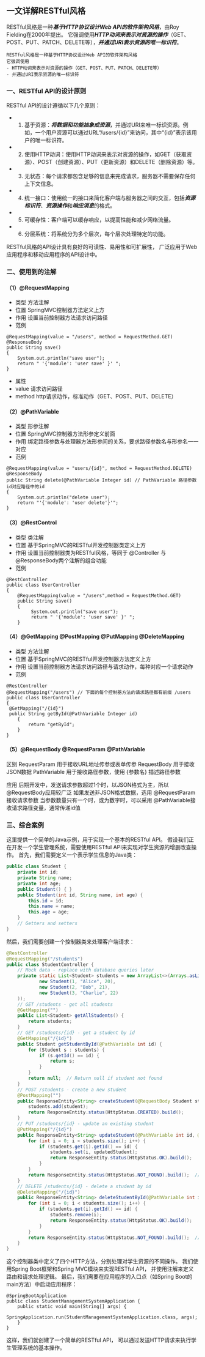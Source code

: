 ## 一文详解RESTful风格

RESTful风格是一种***基于HTTP协议设计Web API的软件架构风格***，由Roy Fielding在2000年提出。
它强调使用***HTTP动词来表示对资源的操作***（GET、POST、PUT、PATCH、DELETE等），***并通过URI表示资源的唯一标识符***。
```
RESTful风格是一种基于HTTP协议设计Web API的软件架构风格
它强调使用
- HTTP动词来表示对资源的操作（GET、POST、PUT、PATCH、DELETE等）
- 并通过URI表示资源的唯一标识符
```

### 一、RESTful API的设计原则
RESTful API的设计遵循以下几个原则：
- 1. 基于资源：***将数据和功能抽象成资源***，并通过URI来唯一标识资源。例如，一个用户资源可以通过URL“/users/{id}”来访问，其中“{id}”表示该用户的唯一标识符。
- 2. 使用HTTP动词：使用HTTP动词来表示对资源的操作，如GET（获取资源）、POST（创建资源）、PUT（更新资源）和DELETE（删除资源）等。
- 3. 无状态：每个请求都包含足够的信息来完成请求，服务器不需要保存任何上下文信息。
- 4. 统一接口：使用统一的接口来简化客户端与服务器之间的交互，包括***资源标识符***、***资源操作***和***响应消息***的格式。
- 5. 可缓存性：客户端可以缓存响应，以提高性能和减少网络流量。
- 6. 分层系统：将系统分为多个层次，每个层次处理特定的功能。

RESTful风格的API设计具有良好的可读性、易用性和可扩展性，
广泛应用于Web应用程序和移动应用程序的API设计中。

### 二、使用到的注解
#### （1）@RequestMapping
- 类型 方法注解
- 位置 SpringMVC控制器方法定义上方
- 作用 设置当前控制器方法请求访问路径
- 范例
```
@RequestMapping(value = "/users", method = RequestMethod.GET)
@ResponseBody
public String save()
{
    System.out.println("save user");
    return " '{'module': 'user save' }' ";
}
```
- 属性
- value 请求访问路径
- method http请求动作，标准动作（GET、POST、PUT、DELETE）

#### （2）@PathVariable
- 类型 形参注解
- 位置 SpringMVC控制器方法形参定义前面
- 作用 绑定路径参数与处理器方法形参间的关系，要求路径参数名与形参名一一对应
- 范例
```
@RequestMapping(value = "users/{id}", method = RequestMethod.DELETE)
@ResponseBody
public String delete(@PathVariable Integer id) // PathVariable 路径参数 id对应路径中的id
{
    System.out.println("delete user");
    return "'{'module': 'user delete'}'";
}
```

#### （3）@RestControl
- 类型 类注解
- 位置 基于SpringMVC的RESTful开发控制器类定义上方
- 作用 设置当前控制器类为RESTful风格，等同于 @Controller 与 @ResponseBody两个注解的组合功能
- 范例
```
@RestController
public class UserController
{
    @RequestMapping(value = "/users",method = RequestMethod.GET)
    public String save()
    {
         System.out.println("save user");
         return " '{'module': 'user save' }' ";
    }
```

#### （4）@GetMapping @PostMapping @PutMapping @DeleteMapping
- 类型 方法注解
- 位置 基于SpringMVC的RESTful开发控制器方法定义上方
- 作用 设置当前控制器方法请求访问路径与请求动作，每种对应一个请求动作
- 范例
```
@RestController
@RequestMapping("/users") // 下面的每个控制器方法的请求路径都有前缀 /users
public class UserController
{
 @GetMapping("/{id}")
 public String getById(@PathVariable Integer id)
    {
        return "getById";
    }
}
```

#### （5）@RequestBody @RequestParam @PathVariable
区别
RequestParam 用于接收URL地址传参或表单传参
RequestBody 用于接收JSON数据
PathVariable 用于接收路径参数，使用 {参数名} 描述路径参数

应用
后期开发中，发送请求参数超过1个时，以JSON格式为主，所以@RequestBody应用较广泛
如果发送非JSON格式数据，选用 @RequestParam 接收请求参数
当参数数量只有一个时，或为数字时，可以采用 @PathVariable接收请求路径变量，通常传递id值

### 三、综合案例
这里提供一个简单的Java示例，用于实现一个基本的RESTful API。
假设我们正在开发一个学生管理系统，需要使用RESTful API来实现对学生资源的增删改查操作。
首先，我们需要定义一个表示学生信息的Java类：
```java
public class Student {
    private int id;
    private String name;
    private int age;
    public Student() { }
    public Student(int id, String name, int age) {
        this.id = id;
        this.name = name;
        this.age = age;
    }
    // Getters and setters
}
```

然后，我们需要创建一个控制器类来处理客户端请求：
```java
@RestController
@RequestMapping("/students")
public class StudentController {
    // Mock data - replace with database queries later
    private static List<Student> students = new ArrayList<>(Arrays.asList(
            new Student(1, "Alice", 20),
            new Student(2, "Bob", 21),
            new Student(3, "Charlie", 22)
    ));
    // GET /students - get all students
    @GetMapping("")
    public List<Student> getAllStudents() {
        return students;
    }
    // GET /students/{id} - get a student by id
    @GetMapping("/{id}")
    public Student getStudentById(@PathVariable int id) {
        for (Student s : students) {
            if (s.getId() == id) {
                return s;
            }
        }
        return null;  // Return null if student not found
    }
    // POST /students - create a new student
    @PostMapping("")
    public ResponseEntity<String> createStudent(@RequestBody Student student) {
        students.add(student);
        return ResponseEntity.status(HttpStatus.CREATED).build();
    }
    // PUT /students/{id} - update an existing student
    @PutMapping("/{id}")
    public ResponseEntity<String> updateStudent(@PathVariable int id, @RequestBody Student updatedStudent) {
        for (int i = 0; i < students.size(); i++) {
            if (students.get(i).getId() == id) {
                students.set(i, updatedStudent);
                return ResponseEntity.status(HttpStatus.OK).build();
            }
        }
        return ResponseEntity.status(HttpStatus.NOT_FOUND).build();  // Return 404 if student not found
    }
    // DELETE /students/{id} - delete a student by id
    @DeleteMapping("/{id}")
    public ResponseEntity<String> deleteStudentById(@PathVariable int id) {
        for (int i = 0; i < students.size(); i++) {
            if (students.get(i).getId() == id) {
                students.remove(i);
                return ResponseEntity.status(HttpStatus.OK).build();
            }
        }
        return ResponseEntity.status(HttpStatus.NOT_FOUND).build();  // Return 404 if student not found
    }
}
```

这个控制器类中定义了四个HTTP方法，分别处理对学生资源的不同操作。
我们使用Spring Boot框架和Spring MVC模块来实现RESTful API，
并使用注解来定义路由和请求处理逻辑。
最后，我们需要在应用程序的入口点（如Spring Boot的main方法）中启动应用程序：
```
@SpringBootApplication
public class StudentManagementSystemApplication {
    public static void main(String[] args) {
        SpringApplication.run(StudentManagementSystemApplication.class, args);
    }
}
```
这样，我们就创建了一个简单的RESTful API，
可以通过发送HTTP请求来执行学生管理系统的基本操作。

